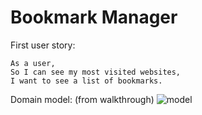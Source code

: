 # Bookmark Manager

First user story:
```
As a user,
So I can see my most visited websites,
I want to see a list of bookmarks.
```
Domain model:
(from walkthrough)
![model](https://github.com/makersacademy/course/blob/master/bookmark_manager/images/bookmark_manager_1.png)
